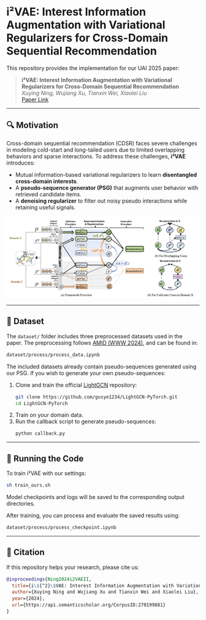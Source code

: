 # i²VAE: Interest Information Augmentation with Variational Regularizers for Cross-Domain Sequential Recommendation

This repository provides the implementation for our UAI 2025 paper:

> **i²VAE: Interest Information Augmentation with Variational Regularizers for Cross-Domain Sequential Recommendation**  
> *Xuying Ning, Wujiang Xu, Tianxin Wei, Xiaolei Liu*  
> [Paper Link](https://arxiv.org/abs/2405.20710)

---

## 🔍 Motivation

Cross-domain sequential recommendation (CDSR) faces severe challenges in modeling cold-start and long-tailed users due to limited overlapping behaviors and sparse interactions. To address these challenges, **i²VAE** introduces:

- Mutual information-based variational regularizers to learn **disentangled cross-domain interests**.
- A **pseudo-sequence generator (PSG)** that augments user behavior with retrieved candidate items.
- A **denoising regularizer** to filter out noisy pseudo interactions while retaining useful signals.

<p align="center">
  <img src="assets/framework.png" width="700px"/>
</p>

---

## 📂 Dataset

The `dataset/` folder includes three preprocessed datasets used in the paper. The preprocessing follows [AMID (WWW 2024)](https://dl.acm.org/doi/abs/10.1145/3589334.3645351), and can be found in:

```bash
dataset/process/process_data.ipynb
```

The included datasets already contain pseudo-sequences generated using our PSG. If you wish to generate your own pseudo-sequences:

1. Clone and train the official [LightGCN](https://github.com/gusye1234/LightGCN-PyTorch.git) repository:
   ```bash
   git clone https://github.com/gusye1234/LightGCN-PyTorch.git
   cd LightGCN-PyTorch
   ```
2. Train on your domain data.
3. Run the callback script to generate pseudo-sequences:
   ```bash
   python callback.py
   ```

---

## 🚀 Running the Code

To train i²VAE with our settings:

```bash
sh train_ours.sh
```

Model checkpoints and logs will be saved to the corresponding output directories.

After training, you can process and evaluate the saved results using:

```bash
dataset/process/process_checkpoint.ipynb
```


---

## 🧪 Citation

If this repository helps your research, please cite us:

```bibtex
@inproceedings{Ning2024i2VAEII,
  title={i\${^2}\$VAE: Interest Information Augmentation with Variational Regularizers for Cross-Domain Sequential Recommendation},
  author={Xuying Ning and Wujiang Xu and Tianxin Wei and Xiaolei Liu},
  year={2024},
  url={https://api.semanticscholar.org/CorpusID:270199881}
}
```
